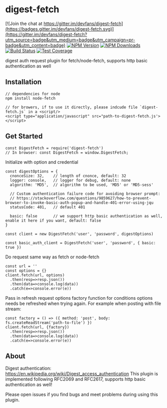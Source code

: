 # digest-fetch

[![Join the chat at https://gitter.im/devfans/digest-fetch](https://badges.gitter.im/devfans/digest-fetch.svg)](https://gitter.im/devfans/digest-fetch?utm_source=badge&utm_medium=badge&utm_campaign=pr-badge&utm_content=badge)
[![NPM Version][npm-image]][npm-url]
[![NPM Downloads][downloads-image]][downloads-url]
[![Build Status][travis-image]][travis-url]
[![Test Coverage][coveralls-image]][coveralls-url]

digest auth request plugin for fetch/node-fetch, supports http basic authentication as well

## Installation
```
// dependencies for node
npm install node-fetch

// for browers, if to use it directly, please indcude file `digest-fetch.js` in a <script/> 
<script type="application/javascript" src="path-to-digest-fetch.js'></script>
```

## Get Started


```
const DigestFetch = require('digest-fetch')
// In browser: const DigestFetch = window.DigestFetch;
```

Initialize with option and credential

```
const digestOptions = {
  cnonceSize: 32,    // length of cnonce, default: 32
  logger: console,   // logger for debug, default: none
  algorithm: 'MD5',  // algorithm to be used, 'MD5' or 'MD5-sess'

  // Custom authentication failure code for avoiding browser prompt:
  // https://stackoverflow.com/questions/9859627/how-to-prevent-browser-to-invoke-basic-auth-popup-and-handle-401-error-using-jqu
  statusCode: 401,   // default 401

  basic: false       // we support http basic authentication as well, enable it here if you want, default: false
}

const client = new DigestFetch('user', 'password', digestOptions) 

const basic_auth_client = DigestFetch('user', 'password', { basic: true })

```

Do request same way as fetch or node-fetch

```
const url = ''
const options = {}
client.fetch(url, options)
  .then(resp=>resp.json())
  .then(data=>console.log(data))
  .catch(e=>console.error(e))
```

Pass in refresh request options factory function for conditions options needs be refreshed when trying again.
For example when posting with file stream:
```
const factory = () => ({ method: 'post', body: fs.createReadStream('path-to-file') })
client.fetch(url, {factory})
  .then(resp=>resp.json())
  .then(data=>console.log(data))
  .catch(e=>console.error(e))

```

## About

Digest authentication: https://en.wikipedia.org/wiki/Digest_access_authentication
This plugin is implemented following RFC2069 and RFC2617, supports http basic authentication as well!


Please open issues if you find bugs and meet problems during using this plugin.


[npm-image]: https://img.shields.io/npm/v/digest-fetch.svg
[npm-url]: https://npmjs.org/package/digest-fetch
[travis-image]: https://img.shields.io/travis/devfans/digest-fetch/master.svg
[travis-url]: https://travis-ci.org/devfans/digest-fetch
[coveralls-image]: https://img.shields.io/coveralls/devfans/digest-fetch/master.svg
[coveralls-url]: https://coveralls.io/r/devfans/digest-fetch?branch=master
[downloads-image]: https://img.shields.io/npm/dm/digest-fetch.svg
[downloads-url]: https://npmjs.org/package/digest-fetch

